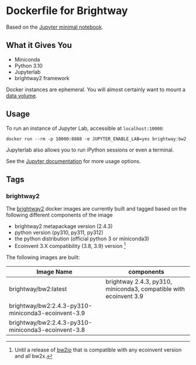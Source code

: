 # Dockerfile for Brightway

Based on the [Jupyter minimal notebook](https://github.com/jupyter/docker-stacks/tree/master/minimal-notebook).

## What it Gives You

* Miniconda
* Python 3.10
* Jupyterlab
* brightway2 framework

Docker instances are ephemeral. You will almost certainly want to mount a [data volume](https://docs.docker.com/storage/volumes/).

## Usage

To run an instance of Jupyter Lab, accessible at `localhost:10000`:

    docker run --rm -p 10000:8888 -e JUPYTER_ENABLE_LAB=yes brightway:bw2

Jupyterlab also allows you to run iPython sessions or even a terminal.

See the [Jupyter documentation](https://github.com/jupyter/docker-stacks) for more usage options.

## Tags

### brightway2

The [brightway2](https://github.com/brightway-lca/brightway2) docker images are currently built and
tagged based on the following different components of the image

+ brightway2 metapackage version (2.4.3)
+ python version (py310, py311, py312)
+ the python distribution (official python 3 or miniconda3)
+ Ecoinvent 3.X compatibility (3.8, 3.9) version [^1]

The following images are built:

| Image Name | components |
| ---------- | ---------- |
| brightway/bw2:latest | brightway 2.4.3, py310, miniconda3, compatible with ecoinvent 3.9 |
| brightway/bw2:2.4.3-py310-miniconda3-ecoinvent-3.9 |
| brightway/bw2:2.4.3-py310-miniconda3-ecoinvent-3.8 |



[^1]: Until a release of [bw2io](https://github.com/brightway-lca/brightway2-io) that is compatible with any ecoinvent version and all bw2x.
